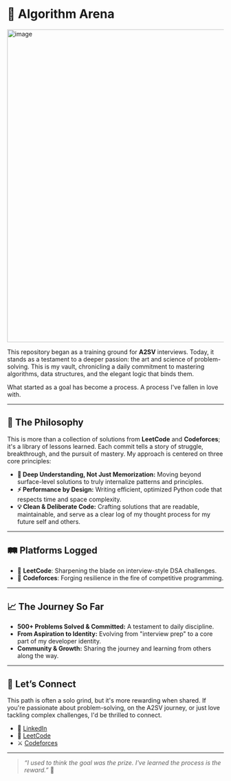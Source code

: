 # 🧠 Algorithm Arena

<img width="1447" height="728" alt="image" src="https://github.com/user-attachments/assets/d5b149d2-75d6-4056-8cef-2f248574a304" />

This repository began as a training ground for **A2SV** interviews. Today, it stands as a testament to a deeper passion: the art and science of problem-solving. This is my vault, chronicling a daily commitment to mastering algorithms, data structures, and the elegant logic that binds them.

What started as a goal has become a process. A process I've fallen in love with.

---

## 🚀 The Philosophy

This is more than a collection of solutions from **LeetCode** and **Codeforces**; it's a library of lessons learned. Each commit tells a story of struggle, breakthrough, and the pursuit of mastery. My approach is centered on three core principles:

-   **🧠 Deep Understanding, Not Just Memorization:** Moving beyond surface-level solutions to truly internalize patterns and principles.
-   **⚡ Performance by Design:** Writing efficient, optimized Python code that respects time and space complexity.
-   **💡 Clean & Deliberate Code:** Crafting solutions that are readable, maintainable, and serve as a clear log of my thought process for my future self and others.

---

## 🛤️ Platforms Logged

-   📘 **LeetCode**: Sharpening the blade on interview-style DSA challenges.
-   🏁 **Codeforces**: Forging resilience in the fire of competitive programming.

---

## 📈 The Journey So Far

-   **500+ Problems Solved & Committed:** A testament to daily discipline.
-   **From Aspiration to Identity:** Evolving from "interview prep" to a core part of my developer identity.
-   **Community & Growth:** Sharing the journey and learning from others along the way.

---

## 🤝 Let’s Connect

This path is often a solo grind, but it's more rewarding when shared. If you're passionate about problem-solving, on the A2SV journey, or just love tackling complex challenges, I'd be thrilled to connect.

-   💼 [LinkedIn](https://www.linkedin.com/in/ephrem-ketachew)
-   🧠 [LeetCode](https://leetcode.com/u/ephrem-ketachew/)
-   ⚔️ [Codeforces](https://codeforces.com/profile/ephrem64)

---

> _“I used to think the goal was the prize. I've learned the process is the reward.”_ 💪
